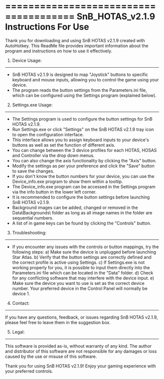 ======================================
SnB_HOTAS_v2.1.9 Instructions For Use
======================================

Thank you for downloading and using SnB HOTAS v2.1.9 created with AutoHotkey. This ReadMe file provides important information about the program and instructions on how to use it effectively.

1. Device Usage:
------------------
- SnB HOTAS v2.1.9 is designed to map "Joystick" buttons to specific keyboard and mouse inputs, allowing you to control the game using your device.
- The program reads the button settings from the Parameters.ini file, which can be configured using the Settings program (explained below).

2. Settings.exe Usage:
-------------------
- The Settings program is used to configure the button settings for SnB HOTAS v2.1.9.
- Run Settings.exe or click "Settings" on the SnB HOTAS v2.1.9 tray icon to open the configuration interface.
- This interface allows you to assign keyboard inputs to your device's buttons as well as set the function of different axis.
- You can change between the 3 device profiles for each HOTAS, HOSAS and Controller via the drop down menus.
- You can also change the axis functionality by clicking the "Axis" button.
- Modify the settings as per your preference and click the "Save" button to save the changes.
- If you don't know the button numbers for your device, you can use the Device_info.exe program to show them within a tooltip.
- The Device_info.exe program can be accessed in the Settings program via the info button in the lower left corner.
- It is recommended to configure the button settings before launching SnB HOTAS v2.1.9.
- Background images can be added, changed or removed in the Data\Backgrounds\ folder as long as all image names in the folder are sequential numbers.
- A list of in game keys can be found by clicking the "Controls" button.

3. Troubleshooting:
-------------------
- If you encounter any issues with the controls or button mappings, try the following steps:
  a) Make sure the device is unplugged before launching Star Atlas.
  b) Verify that the button settings are correctly defined and the correct profile is active using Settings.
  c) If Settings.exe is not working properly for you, it is possible to input them directly into the Parameters.ini file which can be located in the "Data" folder.
  d) Check for any conflicting software that may interfere with the device input.
  e) Make sure the device you want to use is set as the correct device number. Your preferred device in the Control Panel will normally be device 1.

4. Contact:
-----------
If you have any questions, feedback, or issues regarding SnB HOTAS v2.1.9, please feel free to leave them in the suggestion box.

5. Legal:
---------
This software is provided as-is, without warranty of any kind. The author and distributor of this software are not responsible for any damages or loss caused by the use or misuse of this software.

Thank you for using SnB HOTAS v2.1.9! Enjoy your gaming experience with your preferred controls.
